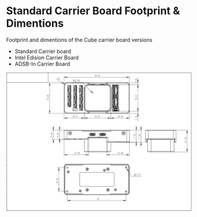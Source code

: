 # Standard Carrier Board Footprint & Dimentions

Footprint and dimentions of the Cube carrier board versions 

* Standard Carrier board
* Intel Edision Carrier Board
* ADSB-In Carrier Board

![](../.gitbook/assets/standard-carrier-board-dimentions.png)



